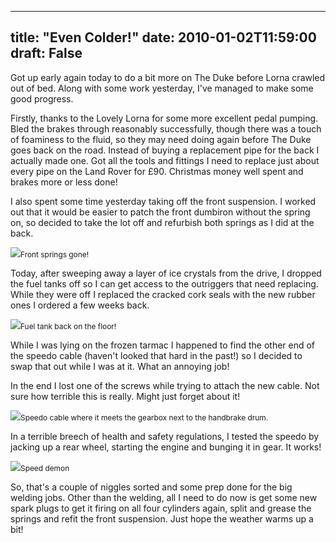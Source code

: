 
---
title: "Even Colder!"
date: 2010-01-02T11:59:00
draft: False
---

Got up early again today to do a bit more on The Duke before Lorna crawled out of bed.  Along with some work yesterday, I've managed to make some good progress.

Firstly, thanks to the Lovely Lorna for some more excellent pedal pumping.  Bled the brakes through reasonably <span>successfully</span>, though there was a touch of foaminess to the fluid, so they may need doing again before The Duke goes back on the road.  Instead of buying a replacement pipe for the back I actually made one.  Got all the tools and fittings I need to replace just about every pipe on the Land Rover for £90.  Christmas money well spent and brakes more or less done!

I also spent some time yesterday taking off the front suspension.  I worked out that it would be easier to patch the front <span>dumbiron</span> without the spring on, so decided to take the lot off and refurbish both springs as I did at the back.

<a href="http://danandtheduke.co.uk/uploaded_images/IMG_6970-792325.JPG"><img src="http://danandtheduke.co.uk/uploaded_images/IMG_6970-792283.JPG"/></a><span style="font-size:85%;">Front springs gone!</span>

Today, after sweeping away a <span>layer</span> of ice crystals from the drive, I dropped the fuel tanks off so I can get access to the outriggers that need replacing.  While they were off I replaced the cracked cork seals with the new rubber ones I ordered a few weeks back.

<a href="http://danandtheduke.co.uk/uploaded_images/IMG_6971-741954.JPG"><img src="http://danandtheduke.co.uk/uploaded_images/IMG_6971-741908.JPG"/></a><span style="font-size:85%;">Fuel tank back on the floor!</span>

While I was lying on the frozen tarmac I happened to find the other end of the <span>speedo</span> cable (haven't looked that hard in the past!) so I decided to swap that out while I was at it.  What an annoying job!

In the end I lost one of the screws while trying to <span>attach</span> the new cable.  Not sure how terrible this is really.  Might just forget about it!

<a href="http://danandtheduke.co.uk/uploaded_images/IMG_6967-713181.JPG"><img src="http://danandtheduke.co.uk/uploaded_images/IMG_6967-713143.JPG"/></a><span style="font-size:85%;"><span>Speedo</span> cable where it meets the gearbox next to the handbrake drum.</span>

In a terrible breech of health and safety regulations, I tested the <span>speedo</span> by jacking up a rear wheel, starting the engine and bunging it in gear.  It works!

<a href="http://danandtheduke.co.uk/uploaded_images/IMG_6961-713111.JPG"><img src="http://danandtheduke.co.uk/uploaded_images/IMG_6961-713107.JPG"/></a><span style="font-size:85%;">Speed demon</span>

So, that's a couple of niggles sorted and some prep done for the big welding jobs.  Other than the welding, all I need to do now is get some new spark plugs to get it firing on all four cylinders again, split and grease the springs and refit the front suspension.  Just hope the weather warms up a bit!